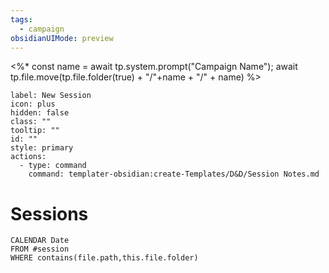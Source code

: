 ```yaml
---
tags:
  - campaign
obsidianUIMode: preview
---
```

<%* const name = await tp.system.prompt("Campaign Name");
await tp.file.move(tp.file.folder(true) + "/"+name + "/" + name)
%>
```meta-bind-button
label: New Session
icon: plus
hidden: false
class: ""
tooltip: ""
id: ""
style: primary
actions:
  - type: command
    command: templater-obsidian:create-Templates/D&D/Session Notes.md

```
# Sessions
```dataview
CALENDAR Date
FROM #session 
WHERE contains(file.path,this.file.folder)
```
